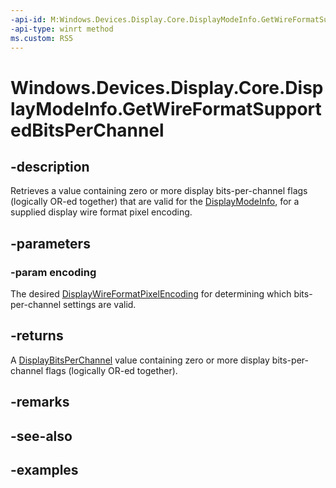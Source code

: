 ```yaml
---
-api-id: M:Windows.Devices.Display.Core.DisplayModeInfo.GetWireFormatSupportedBitsPerChannel(Windows.Devices.Display.Core.DisplayWireFormatPixelEncoding)
-api-type: winrt method
ms.custom: RS5
---
```


<!-- Method syntax.
public DisplayBitsPerChannel DisplayModeInfo.GetWireFormatSupportedBitsPerChannel(DisplayWireFormatPixelEncoding encoding)
-->

# Windows.Devices.Display.Core.DisplayModeInfo.GetWireFormatSupportedBitsPerChannel

## -description
Retrieves a value containing zero or more display bits-per-channel flags (logically OR-ed together) that are valid for the [DisplayModeInfo](displaymodeinfo.md), for a supplied display wire format pixel encoding.

## -parameters
### -param encoding
The desired [DisplayWireFormatPixelEncoding](displaywireformatpixelencoding.md) for determining which bits-per-channel settings are valid.

## -returns
A [DisplayBitsPerChannel](displaybitsperchannel.md) value containing zero or more display bits-per-channel flags (logically OR-ed together).

## -remarks

## -see-also

## -examples
